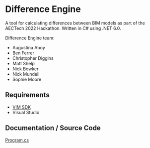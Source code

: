 # Difference Engine

A tool for calculating differences between BIM models as part of the AECTech 2022 Hackathon. 
Written in C# using .NET 6.0.

Difference Engine team:

* Augustina Aboy
* Ben Ferrer
* Christopher Diggins
* Matt Shelp
* Nick Bowker
* Nick Mundell
* Sophie Moore

## Requirements 

* [VIM SDK](https://vimaec.com)
* Visual Studio 

## Documentation / Source Code


[Program.cs](https://github.com/vimaec/difference-engine/blob/develop/Program.cs)
